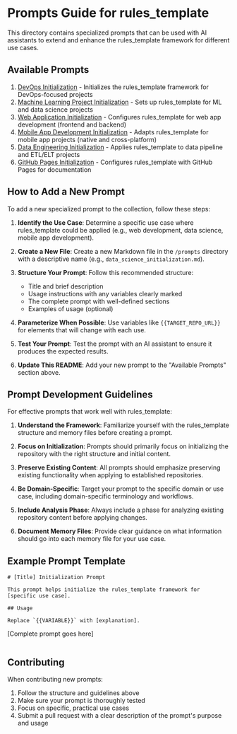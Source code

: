 # Prompts Guide for rules_template

This directory contains specialized prompts that can be used with AI assistants to extend and enhance the rules_template framework for different use cases.

## Available Prompts

1. [DevOps Initialization](./devops_initialization.md) - Initializes the rules_template framework for DevOps-focused projects
2. [Machine Learning Project Initialization](./ml_project_initialization.md) - Sets up rules_template for ML and data science projects
3. [Web Application Initialization](./web_app_initialization.md) - Configures rules_template for web app development (frontend and backend)
4. [Mobile App Development Initialization](./mobile_app_initialization.md) - Adapts rules_template for mobile app projects (native and cross-platform)
5. [Data Engineering Initialization](./data_engineering_initialization.md) - Applies rules_template to data pipeline and ETL/ELT projects
6. [GitHub Pages Initialization](./github_pages_initialization.md) - Configures rules_template with GitHub Pages for documentation

## How to Add a New Prompt

To add a new specialized prompt to the collection, follow these steps:

1. **Identify the Use Case**: Determine a specific use case where rules_template could be applied (e.g., web development, data science, mobile app development).

2. **Create a New File**: Create a new Markdown file in the `/prompts` directory with a descriptive name (e.g., `data_science_initialization.md`).

3. **Structure Your Prompt**: Follow this recommended structure:
   - Title and brief description
   - Usage instructions with any variables clearly marked
   - The complete prompt with well-defined sections
   - Examples of usage (optional)

4. **Parameterize When Possible**: Use variables like `{{TARGET_REPO_URL}}` for elements that will change with each use.

5. **Test Your Prompt**: Test the prompt with an AI assistant to ensure it produces the expected results.

6. **Update This README**: Add your new prompt to the "Available Prompts" section above.

## Prompt Development Guidelines

For effective prompts that work well with rules_template:

1. **Understand the Framework**: Familiarize yourself with the rules_template structure and memory files before creating a prompt.

2. **Focus on Initialization**: Prompts should primarily focus on initializing the repository with the right structure and initial content.

3. **Preserve Existing Content**: All prompts should emphasize preserving existing functionality when applying to established repositories.

4. **Be Domain-Specific**: Target your prompt to the specific domain or use case, including domain-specific terminology and workflows.

5. **Include Analysis Phase**: Always include a phase for analyzing existing repository content before applying changes.

6. **Document Memory Files**: Provide clear guidance on what information should go into each memory file for your use case.

## Example Prompt Template

```
# [Title] Initialization Prompt

This prompt helps initialize the rules_template framework for [specific use case].

## Usage

Replace `{{VARIABLE}}` with [explanation].

```
[Complete prompt goes here]
```
```

## Contributing

When contributing new prompts:

1. Follow the structure and guidelines above
2. Make sure your prompt is thoroughly tested
3. Focus on specific, practical use cases
4. Submit a pull request with a clear description of the prompt's purpose and usage
